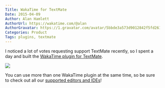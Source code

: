 ```yaml
---
Title: WakaTime for TextMate
Date: 2015-04-09
Author: Alan Hamlett
AuthorUrl: https://wakatime.com/@alan
AuthorGravatar: https://1.gravatar.com/avatar/5bbde3a573d9012842f5fd261caa0bfe
Categories: Product
Tags: plugins, textmate
---
```


I noticed a lot of votes requesting support TextMate recently, so I spent a day and built the [WakaTime plugin for TextMate](https://wakatime.com/help/plugins/textmate).

<a href="https://wakatime.com/help/plugins/textmate"><img src="https://wakatime.com/static/img/editor-icons/textmate-128.png" /></a>

You can use more than one WakaTime plugin at the same time, so be sure to check out all our [supported editors and IDEs](https://wakatime.com/plugins)!
